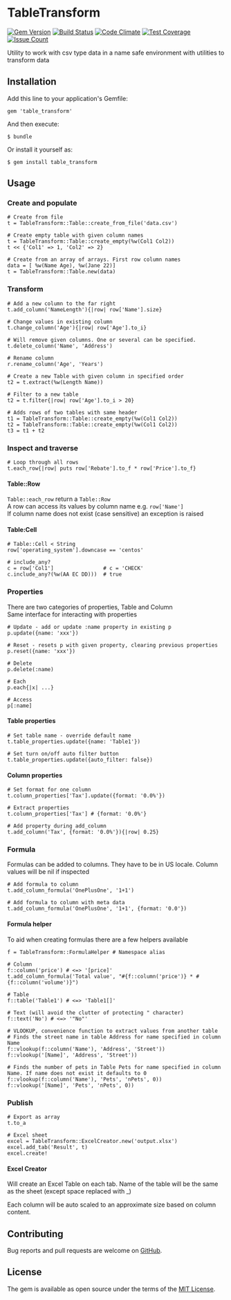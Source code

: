 # TableTransform
[![Gem Version](https://badge.fury.io/rb/table_transform.svg)](http://badge.fury.io/rb/table_transform)
[![Build Status](https://travis-ci.org/jonas-lantto/table_transform.svg)](https://travis-ci.org/jonas-lantto/table_transform)
[![Code Climate](https://codeclimate.com/github/jonas-lantto/table_transform/badges/gpa.svg)](https://codeclimate.com/github/jonas-lantto/table_transform)
[![Test Coverage](https://codeclimate.com/github/jonas-lantto/table_transform/badges/coverage.svg)](https://codeclimate.com/github/jonas-lantto/table_transform/coverage)
[![Issue Count](https://codeclimate.com/github/jonas-lantto/table_transform/badges/issue_count.svg)](https://codeclimate.com/github/jonas-lantto/table_transform)

Utility to work with csv type data in a name safe environment with utilities to transform data

## Installation

Add this line to your application's Gemfile:

    gem 'table_transform'

And then execute:

    $ bundle

Or install it yourself as:

    $ gem install table_transform

## Usage

### Create and populate

    # Create from file
    t = TableTransform::Table::create_from_file('data.csv')

    # Create empty table with given column names 
    t = TableTransform::Table::create_empty(%w(Col1 Col2))
    t << {'Col1' => 1, 'Col2' => 2}

    # Create from an array of arrays. First row column names
    data = [ %w(Name Age), %w(Jane 22)]
    t = TableTransform::Table.new(data)

### Transform
    # Add a new column to the far right
    t.add_column('NameLength'){|row| row['Name'].size}

    # Change values in existing column
    t.change_column('Age'){|row| row['Age'].to_i}
    
    # Will remove given columns. One or several can be specified.
    t.delete_column('Name', 'Address')
    
    # Rename column
    r.rename_column('Age', 'Years')
    
    # Create a new Table with given column in specified order
    t2 = t.extract(%w(Length Name))
    
    # Filter to a new table 
    t2 = t.filter{|row| row['Age'].to_i > 20}

    # Adds rows of two tables with same header
    t1 = TableTransform::Table::create_empty(%w(Col1 Col2))
    t2 = TableTransform::Table::create_empty(%w(Col1 Col2))
    t3 = t1 + t2

### Inspect and traverse
    # Loop through all rows
    t.each_row{|row| puts row['Rebate'].to_f * row['Price'].to_f}

#### Table::Row
`Table::each_row` return a `Table::Row`<br/>
A row can access its values by column name e.g. `row['Name']`<br/>
If column name does not exist (case sensitive) an exception is raised

#### Table:Cell
    # Table::Cell < String
    row['operating_system'].downcase == 'centos'

    # include_any?
    c = row['Col1']                # c = 'CHECK'
    c.include_any?(%w(AA EC DD)))  # true

### Properties
There are two categories of properties, Table and Column<br/>
Same interface for interacting with properties
    
    # Update - add or update :name property in existing p
    p.update({name: 'xxx'})
    
    # Reset - resets p with given property, clearing previous properties 
    p.reset({name: 'xxx'})
    
    # Delete
    p.delete(:name)
    
    # Each
    p.each{|x| ...}
    
    # Access
    p[:name]
    
#### Table properties
    # Set table name - override default name
    t.table_properties.update({name: 'Table1'})
    
    # Set turn on/off auto filter button
    t.table_properties.update({auto_filter: false})

#### Column properties   
    # Set format for one column
    t.column_properties['Tax'].update({format: '0.0%'})
 
    # Extract properties
    t.column_properties['Tax'] # {format: '0.0%'}
    
    # Add property during add_column
    t.add_column('Tax', {format: '0.0%'}){|row| 0.25}
    
### Formula
Formulas can be added to columns. They have to be in US locale. 
Column values will be nil if inspected

    # Add formula to column
    t.add_column_formula('OnePlusOne', '1+1')

    # Add formula to column with meta data
    t.add_column_formula('OnePlusOne', '1+1', {format: '0.0'})

#### Formula helper
To aid when creating formulas there are a few helpers available
    
    f = TableTransform::FormulaHelper # Namespace alias
    
    # Column
    f::column('price') # <=> '[price]'
    t.add_column_formula('Total value', "#{f::column('price')} * #{f::column('volume')}")

    # Table
    f::table('Table1') # <=> 'Table1[]'
    
    # Text (will avoid the clutter of protecting " character)
    f::text('No') # <=> '"No"'
    
    # VLOOKUP, convenience function to extract values from another table
    # Finds the street name in table Address for name specified in column Name
    f::vlookup(f::column('Name'), 'Address', 'Street'))
    f::vlookup('[Name]', 'Address', 'Street'))

    # Finds the number of pets in Table Pets for name specified in column Name. If name does not exist it defaults to 0
    f::vlookup(f::column('Name'), 'Pets', 'nPets', 0))
    f::vlookup('[Name]', 'Pets', 'nPets', 0))


### Publish
    # Export as array
    t.to_a

    # Excel sheet
    excel = TableTransform::ExcelCreator.new('output.xlsx')
    excel.add_tab('Result', t)
    excel.create!

#### Excel Creator
Will create an Excel Table on each tab. Name of the table will be the same as the sheet (except space replaced
with _)

Each column will be auto scaled to an approximate size based on column content.
     
## Contributing

Bug reports and pull requests are welcome on [GitHub](https://github.com/jonas-lantto/table_transform).


## License

The gem is available as open source under the terms of the [MIT License](http://opensource.org/licenses/MIT).

